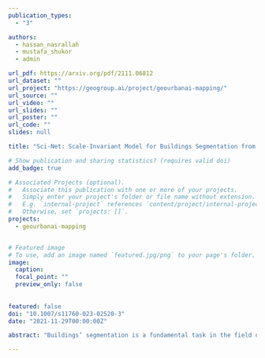 ```yaml
---
publication_types:
  - "3"

authors:
  - hassan_nasrallah
  - mustafa_shukor
  - admin

url_pdf: https://arxiv.org/pdf/2111.06812
url_dataset: ""
url_project: "https://geogroup.ai/project/geourbanai-mapping/"
url_source: ""
url_video: ""
url_slides: ""
url_poster: ""
url_code: ""
slides: null

title: "Sci-Net: Scale-Invariant Model for Buildings Segmentation from Aerial Imagery"

# Show publication and sharing statistics? (requires valid doi)
add_badge: true

# Associated Projects (optional).
#   Associate this publication with one or more of your projects.
#   Simply enter your project's folder or file name without extension.
#   E.g. `internal-project` references `content/project/internal-project/index.md`.
#   Otherwise, set `projects: []`.
projects:
  - geourbanai-mapping


# Featured image
# To use, add an image named `featured.jpg/png` to your page's folder. 
image:
  caption:
  focal_point: ""
  preview_only: false
  
  
featured: false
doi: "10.1007/s11760-023-02520-3"
date: "2021-11-29T00:00:00Z"

abstract: "Buildings’ segmentation is a fundamental task in the field of earth observation and aerial imagery analysis. Most existing deep learning-based methods in the literature can be applied to a fixed or narrow-range spatial resolution imagery. In practical scenarios, users deal with a broad spectrum of image resolutions. Thus, a given aerial image often needs to be re-sampled to match the spatial resolution of the dataset used to train the deep learning model, which results in a degradation in segmentation performance. To overcome this challenge, we propose, in this manuscript, scale-invariant neural network (Sci-Net) architecture that segments buildings from wide-range spatial resolution aerial images. Specifically, our approach leverages UNet hierarchical representation and dense atrous spatial pyramid pooling to extract fine-grained multi-scale representations. Sci-Net significantly outperforms state-of-the-art models on the open cities AI and the multi-scale building datasets with a steady improvement margin across different spatial resolutions."

---
```

